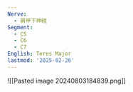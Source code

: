 ```yaml
---
Nerve:
  - 肩甲下神経
Segment:
  - C5
  - C6
  - C7
English: Teres Major
lastmod: '2025-02-26'
---
```

![[Pasted image 20240803184839.png]]
